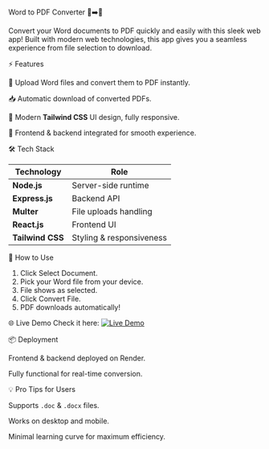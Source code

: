 Word to PDF Converter 📝➡️📄


Convert your Word documents to PDF quickly and easily with this sleek web app! Built with modern web technologies, this app gives you a seamless experience from file selection to download.

⚡ Features

🚀 Upload Word files and convert them to PDF instantly.

📥 Automatic download of converted PDFs.

🎨 Modern **Tailwind CSS** UI design, fully responsive.

🔗 Frontend & backend integrated for smooth experience.

🛠️ Tech Stack

| Technology       | Role                     |
| ---------------- | ------------------------ |
| **Node.js**      | Server-side runtime      |
| **Express.js**   | Backend API              |
| **Multer**       | File uploads handling    |
| **React.js**     | Frontend UI              |
| **Tailwind CSS** | Styling & responsiveness |



🎯 How to Use
1. Click Select Document.
2. Pick your Word file from your device.
3. File shows as selected.
4. Click Convert File.
5. PDF downloads automatically!


🌐 Live Demo
Check it here: [![Live Demo](https://img.shields.io/badge/Live-Demo-blue?style=for-the-badge)](https://convoapp-frontend.onrender.com)


📦 Deployment

 Frontend & backend deployed on Render.
 
 Fully functional for real-time conversion.


💡 Pro Tips for Users

Supports `.doc` & `.docx` files.

Works on  desktop and mobile.

Minimal learning curve for maximum efficiency.




